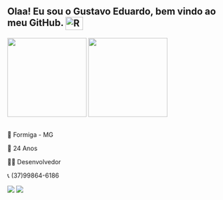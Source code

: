 ## Olaa! Eu sou o Gustavo Eduardo, bem vindo ao meu GitHub. <img align="center" alt="Rafa-pikachu" height="30" width="40" src="https://emoji.gg/assets/emoji/4708_Pikachu_Hello.gif">
<img height="180em" src="https://github-readme-stats-eight-theta.vercel.app/api?username=gustavoprogs&show_icons=true&theme=dracula&include_all_commits=true&count_private=true"/>
<img height="180em" src="https://github-readme-stats-eight-theta.vercel.app/api/top-langs/?username=gustavoprogs&layout=compact&langs_count=8&theme=dracula"/>
<div>
  
  ##
  
📍 Formiga - MG
  
👦 24 Anos
  
👨‍💻 Desenvolvedor 
  
📞 (37)99864-6186
  <div>
  <a href="https://www.linkedin.com/in/gustavo-eduardo-525052209/" target="_blank"><img src="https://img.shields.io/badge/-LinkedIn-%230077B5?style=for-the-badge&logo=linkedin&logoColor=white" target="_blank"></a>
  <a href="https://instagram.com/gusttavo_eduardo" target="_blank"><img src="https://img.shields.io/badge/-Instagram-%23E4405F?style=for-the-badge&logo=instagram&logoColor=white" target="_blank"></a>
</div>
